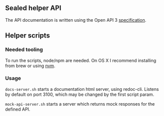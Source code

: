 ## Sealed helper API

The API documentation is written using the Open API 3 [specification](https://swagger.io/docs/specification/about/).  

## Helper scripts

### Needed tooling
To run the scripts, node/npm are needed. On OS X I recommend installing from brew or using [nvm](https://github.com/nvm-sh/nvm). 

### Usage
`docs-server.sh` starts a documentation html server, using redoc-cli. Listens by default on port 3100, which may be changed by the first script param.

`mock-api-server.sh` starts a server which returns mock responses for the defined API. 

